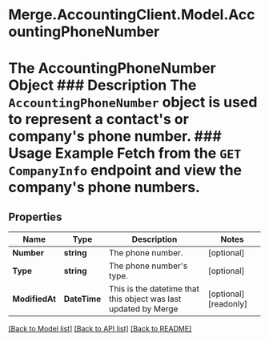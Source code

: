# Merge.AccountingClient.Model.AccountingPhoneNumber
# The AccountingPhoneNumber Object ### Description The `AccountingPhoneNumber` object is used to represent a contact's or company's phone number.  ### Usage Example Fetch from the `GET CompanyInfo` endpoint and view the company's phone numbers.

## Properties

Name | Type | Description | Notes
------------ | ------------- | ------------- | -------------
**Number** | **string** | The phone number. | [optional] 
**Type** | **string** | The phone number&#39;s type. | [optional] 
**ModifiedAt** | **DateTime** | This is the datetime that this object was last updated by Merge | [optional] [readonly] 

[[Back to Model list]](../README.md#documentation-for-models) [[Back to API list]](../README.md#documentation-for-api-endpoints) [[Back to README]](../README.md)

